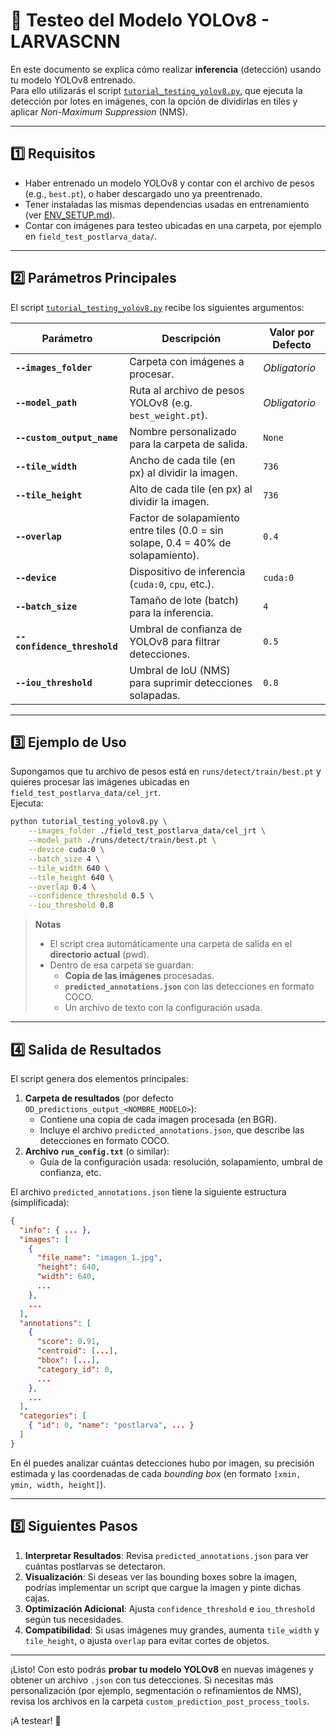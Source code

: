 # 🧪 Testeo del Modelo YOLOv8 - LARVASCNN

En este documento se explica cómo realizar **inferencia** (detección) usando tu modelo YOLOv8 entrenado.  
Para ello utilizarás el script [`tutorial_testing_yolov8.py`](./tutorial_testing_yolov8.py), que ejecuta la detección por lotes en imágenes, con la opción de dividirlas en tiles y aplicar _Non-Maximum Suppression_ (NMS).

---

## 1️⃣ Requisitos

- Haber entrenado un modelo YOLOv8 y contar con el archivo de pesos (e.g., `best.pt`), o haber descargado uno ya preentrenado.
- Tener instaladas las mismas dependencias usadas en entrenamiento (ver [ENV_SETUP.md](./ENV_SETUP.md)).
- Contar con imágenes para testeo ubicadas en una carpeta, por ejemplo en `field_test_postlarva_data/`.

---

## 2️⃣ Parámetros Principales

El script [`tutorial_testing_yolov8.py`](./tutorial_testing_yolov8.py) recibe los siguientes argumentos:

| Parámetro                    | Descripción                                                                       | Valor por Defecto |
| ---------------------------- | --------------------------------------------------------------------------------- | ----------------- |
| **`--images_folder`**        | Carpeta con imágenes a procesar.                                                  | _Obligatorio_     |
| **`--model_path`**           | Ruta al archivo de pesos YOLOv8 (e.g. `best_weight.pt`).                          | _Obligatorio_     |
| **`--custom_output_name`**   | Nombre personalizado para la carpeta de salida.                                   | `None`            |
| **`--tile_width`**           | Ancho de cada tile (en px) al dividir la imagen.                                  | `736`             |
| **`--tile_height`**          | Alto de cada tile (en px) al dividir la imagen.                                   | `736`             |
| **`--overlap`**              | Factor de solapamiento entre tiles (0.0 = sin solape, 0.4 = 40% de solapamiento). | `0.4`             |
| **`--device`**               | Dispositivo de inferencia (`cuda:0`, `cpu`, etc.).                                | `cuda:0`          |
| **`--batch_size`**           | Tamaño de lote (batch) para la inferencia.                                        | `4`               |
| **`--confidence_threshold`** | Umbral de confianza de YOLOv8 para filtrar detecciones.                           | `0.5`             |
| **`--iou_threshold`**        | Umbral de IoU (NMS) para suprimir detecciones solapadas.                          | `0.8`             |

---

## 3️⃣ Ejemplo de Uso

Supongamos que tu archivo de pesos está en `runs/detect/train/best.pt` y quieres procesar las imágenes ubicadas en `field_test_postlarva_data/cel_jrt`.  
Ejecuta:

```bash
python tutorial_testing_yolov8.py \
    --images_folder ./field_test_postlarva_data/cel_jrt \
    --model_path ./runs/detect/train/best.pt \
    --device cuda:0 \
    --batch_size 4 \
    --tile_width 640 \
    --tile_height 640 \
    --overlap 0.4 \
    --confidence_threshold 0.5 \
    --iou_threshold 0.8
```

> **Notas**
>
> - El script crea automáticamente una carpeta de salida en el **directorio actual** (pwd).
> - Dentro de esa carpeta se guardan:
>   - **Copia de las imágenes** procesadas.
>   - **`predicted_annotations.json`** con las detecciones en formato COCO.
>   - Un archivo de texto con la configuración usada.

---

## 4️⃣ Salida de Resultados

El script genera dos elementos principales:

1. **Carpeta de resultados** (por defecto `OD_predictions_output_<NOMBRE_MODELO>`):
   - Contiene una copia de cada imagen procesada (en BGR).
   - Incluye el archivo `predicted_annotations.json`, que describe las detecciones en formato COCO.
2. **Archivo `run_config.txt`** (o similar):
   - Guía de la configuración usada: resolución, solapamiento, umbral de confianza, etc.

El archivo `predicted_annotations.json` tiene la siguiente estructura (simplificada):

```json
{
  "info": { ... },
  "images": [
    {
      "file_name": "imagen_1.jpg",
      "height": 640,
      "width": 640,
      ...
    },
    ...
  ],
  "annotations": [
    {
      "score": 0.91,
      "centroid": [...],
      "bbox": [...],
      "category_id": 0,
      ...
    },
    ...
  ],
  "categories": [
    { "id": 0, "name": "postlarva", ... }
  ]
}
```

En él puedes analizar cuántas detecciones hubo por imagen, su precisión estimada y las coordenadas de cada _bounding box_ (en formato `[xmin, ymin, width, height]`).

---

## 5️⃣ Siguientes Pasos

1. **Interpretar Resultados**: Revisa `predicted_annotations.json` para ver cuántas postlarvas se detectaron.
2. **Visualización**: Si deseas ver las bounding boxes sobre la imagen, podrías implementar un script que cargue la imagen y pinte dichas cajas.
3. **Optimización Adicional**: Ajusta `confidence_threshold` e `iou_threshold` según tus necesidades.
4. **Compatibilidad**: Si usas imágenes muy grandes, aumenta `tile_width` y `tile_height`, o ajusta `overlap` para evitar cortes de objetos.

---

¡Listo! Con esto podrás **probar tu modelo YOLOv8** en nuevas imágenes y obtener un archivo `.json` con tus detecciones. Si necesitas más personalización (por ejemplo, segmentación o refinamientos de NMS), revisa los archivos en la carpeta `custom_prediction_post_process_tools`.

¡A testear! 🚀
